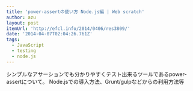 ```yaml
---
title: 'power-assertの使い方 Node.js編 | Web scratch'
author: azu
layout: post
itemUrl: 'http://efcl.info/2014/0406/res3809/'
date: '2014-04-07T02:04:26.761Z'
tags:
  - JavaScript
  - testing
  - node.js
---
```

シンプルなアサーションでも分かりやすくテスト出来るツールであるpower-assertについて。
Node.jsでの導入方法、Grunt/gulpなどからの利用方法等
